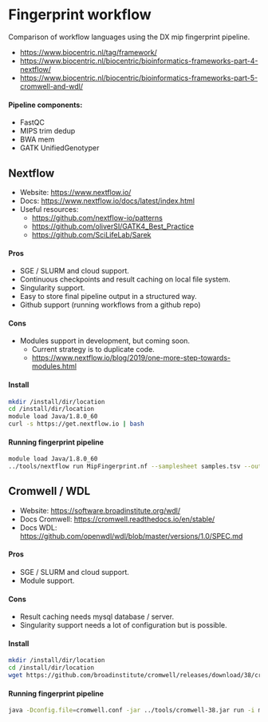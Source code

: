 # Fingerprint workflow
Comparison of workflow languages using the DX mip fingerprint pipeline.

- https://www.biocentric.nl/tag/framework/
- https://www.biocentric.nl/biocentric/bioinformatics-frameworks-part-4-nextflow/
- https://www.biocentric.nl/biocentric/bioinformatics-frameworks-part-5-cromwell-and-wdl/

#### Pipeline components:
- FastQC
- MIPS trim dedup
- BWA mem
- GATK UnifiedGenotyper

## Nextflow
- Website: https://www.nextflow.io/
- Docs: https://www.nextflow.io/docs/latest/index.html
- Useful resources:
  - https://github.com/nextflow-io/patterns
  - https://github.com/oliverSI/GATK4_Best_Practice
  - https://github.com/SciLifeLab/Sarek

#### Pros
- SGE / SLURM and cloud support.
- Continuous checkpoints and result caching on local file system.
- Singularity support.
- Easy to store final pipeline output in a structured way.
- Github support (running workflows from a github repo)

#### Cons
- Modules support in development, but coming soon.
    - Current strategy is to duplicate code.
    - https://www.nextflow.io/blog/2019/one-more-step-towards-modules.html

#### Install
```bash
mkdir /install/dir/location
cd /install/dir/location
module load Java/1.8.0_60
curl -s https://get.nextflow.io | bash
```
#### Running fingerprint pipeline
```bash
module load Java/1.8.0_60
../tools/nextflow run MipFingerprint.nf --samplesheet samples.tsv --outdir <output_dir_name>
```

## Cromwell / WDL
- Website: https://software.broadinstitute.org/wdl/
- Docs Cromwell: https://cromwell.readthedocs.io/en/stable/
- Docs WDL: https://github.com/openwdl/wdl/blob/master/versions/1.0/SPEC.md

#### Pros
- SGE / SLURM and cloud support.
- Module support.

#### Cons
- Result caching needs mysql database / server.
- Singularity support needs a lot of configuration but is possible.

#### Install
```bash
mkdir /install/dir/location
cd /install/dir/location
wget https://github.com/broadinstitute/cromwell/releases/download/38/cromwell-38.jar
```

#### Running fingerprint pipeline
```bash
java -Dconfig.file=cromwell.conf -jar ../tools/cromwell-38.jar run -i mip_fingerprint.inputs.json -o mip_fingerprint.options.json MipFingerprint.wdl
```
